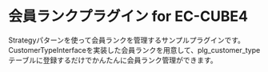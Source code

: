 # 会員ランクプラグイン for EC-CUBE4

Strategyパターンを使って会員ランクを管理するサンプルプラグインです。  
CustomerTypeInterfaceを実装した会員ランクを用意して、plg_customer_typeテーブルに登録するだけでかんたんに会員ランク管理ができます。

